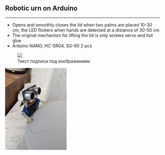 <table height="30"></table> 

## Robotic urn on Arduino
---
- Opens and smoothly closes the lid when two palms are placed 10-30 cm, the LED flickers when hands are detected at a distance of 30-50 cm
- The original mechanism for lifting the lid is only screws servo and hot glue
- Arduino NANO, HC-SR04, SG-90 2 pcs

<div>
  <figure>
  <img src="circuit.png">
  <figcaption>Текст подписи под изображением</figcaption>
  </figure>
</div>


<div><img src="bokeh.jpg" width="200px" /></div>
